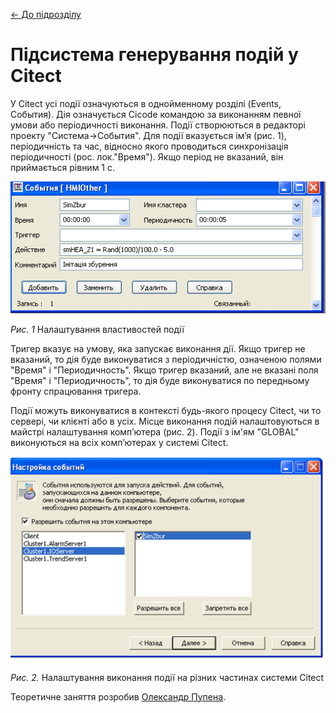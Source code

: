 [<- До підрозділу](README.md)

# Підсистема генерування подій у Citect 

У Citect усі події означуються в однойменному розділі (Events, События). Дія означується Cicode командою за виконанням певної умови або періодичності виконання. Події створюються в редакторі проекту "Система->События". Для події вказується ім’я (рис. 1), періодичність та час, відносно якого проводиться синхронізація періодичності (рос. лок."Время"). Якщо період не вказаний, він приймається рівним 1 с. 

<a href="media8/8_5.png" target="_blank"><img src="media/1.png"/></a>             

*Рис. 1* Налаштування властивостей події

Тригер вказує на умову, яка запускає виконання дії. Якщо тригер не вказаний, то дія буде виконуватися з періодичністю, означеною полями "Время" і "Перио­дичность". Якщо тригер вказаний, але не вказані поля "Время" і "Периодичность", то дія буде виконуватися по передньому фронту спрацювання тригера.

Події можуть виконуватися в контексті будь-якого процесу Citect, чи то сервері, чи клієнті або в усіх. Місце виконання подій налаштовуються в майстрі налаштування комп’ютера (рис. 2). Події з ім'ям "GLOBAL" виконуються на всіх комп’ютерах у системі Citect. 

<a href="media8/8_6.png" target="_blank"><img src="media/8_6.png"/></a> 

*Рис. 2.* Налаштування виконання події на різних частинах системи Citect

Теоретичне заняття розробив [Олександр Пупена](https://github.com/pupenasan). 